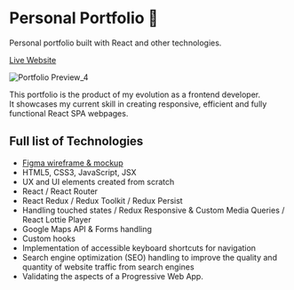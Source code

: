 # Personal Portfolio 🦆
Personal portfolio built with React and other technologies.

[Live Website](https://www.francoding.xyz/)

![Portfolio Preview_4](https://user-images.githubusercontent.com/64712227/134884152-c9b68740-8986-42de-bf20-cc81c598078a.gif)


This portfolio is the product of my evolution as a frontend developer.  
It showcases my current skill in creating responsive, efficient and fully functional React SPA webpages.

## Full list of Technologies
- [Figma wireframe & mockup](https://www.figma.com/file/Hnk0pvtp9GdPd8QCfoNQVd/Portfolio-Summer-2021?node-id=0%3A1)
- HTML5, CSS3, JavaScript, JSX
- UX and UI elements created from scratch
- React / React Router
- React Redux / Redux Toolkit / Redux Persist
- Handling touched states / Redux Responsive & Custom Media Queries / React Lottie Player
- Google Maps API & Forms handling
- Custom hooks
- Implementation of accessible keyboard shortcuts for navigation
- Search engine optimization (SEO) handling to improve the quality and quantity of website traffic from search engines
- Validating the aspects of a Progressive Web App.
